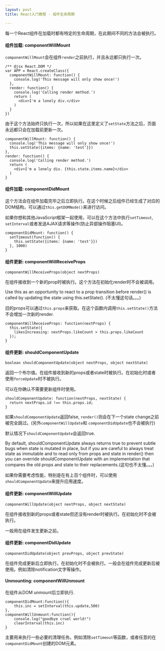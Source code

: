 ```yaml
---
layout: post
title: React入门教程 - 组件生命周期

---
```


每一个React组件在加载时都有特定的生命周期，在此期间不同的方法会被执行。


#### 组件加载: componentWillMount

`componentWillMount`会在组件`render`之前执行，并且永远都只执行一次。

```
/** @jsx React.DOM */
var APP = React.createClass({
  componentWillMount: function() {
    console.log('This message will only show once!')
  },
  render: function() {
    console.log('Calling render method.')
    return (
      <div>I'm a lonely div.</div>
    )
  }
})
```

由于这个方法始终只执行一次，所以如果在这里定义了`setState`方法之后，页面永远都只会在加载前更新一次。

```
componentWillMount: function() {
  console.log('This message will only show once!')
  this.setState({items: {name: 'test'}})
},
render: function() {
  console.log('Calling render method.')
  return (
    <div>I'm a lonely div. {this.state.items.name}</div>
  )
}
```

#### 组件加载: componentDidMount

这个方法会在组件加载完毕之后立即执行。在这个时候之后组件已经生成了对应的DOM结构，可以通过`this.getDOMNode()`来进行访问。

如果你想和其他JavaScript框架一起使用，可以在这个方法中执行`setTimeout`, `setInterval`或者发送AJAX请求等操作(防止异部操作阻塞UI)。

```
componentDidMount: function() {
  setTimeout(function() {
    this.setState({items: {name: 'test'}})
  }, 1000)
}
```

#### 组件更新: componentWillReceiveProps

```
componentWillReceiveProps(object nextProps)
```

在组件接收到一个新的prop时被执行。这个方法在初始化render时不会被调用。

Use this as an opportunity to react to a prop transition before render() is called by updating the state using this.setState(). (不太懂这句话。。。)

旧的props可以通过`this.props`来获取。在这个函数内调用`this.setState()`方法不会增加一次新的render.


```
componentWillReceiveProps: function(nextProps) {
  this.setState({
    likesIncreasing: nextProps.likeCount > this.props.likeCount
  });
}
```

#### 组件更新: shouldComponentUpdate

```
boolean shouldComponentUpdate(object nextProps, object nextState)
```

返回一个布尔值。在组件接收到新的props或者state时被执行。在初始化时或者使用`forceUpdate`时不被执行。

可以在你确认不需要更新组件时使用。

```
shouldComponentUpdate: function(nextProps, nextState) {
  return nextProps.id !== this.props.id;
}
```

如果`shouldComponentUpdate`返回false, `render()`则会在下一个state change之前被完全跳过。(另外`componentWillUpdate`和 `componentDidUpdate`也不会被执行)

默认情况下`shouldComponentUpdate`会返回true.

By default, shouldComponentUpdate always returns true to prevent subtle bugs when state is mutated in place, but if you are careful to always treat state as immutable and to read only from props and state in render() then you can override shouldComponentUpdate with an implementation that compares the old props and state to their replacements.(这句也不太懂。。。)

如果你需要考虑性能，特别是在有上百个组件时，可以使用`shouldComponentUpdate`来提升应用速度。


#### 组件更新: componentWillUpdate

```
componentWillUpdate(object nextProps, object nextState)
```

在组件接收到新的props或者state但还没有render时被执行。在初始化时不会被执行。

一般用在组件发生更新之前。

#### 组件更新: componentDidUpdate

```
componentDidUpdate(object prevProps, object prevState)
```

在组件完成更新后立即执行。在初始化时不会被执行。一般会在组件完成更新后被使用。例如清除notification文字等操作。

#### Unmounting: componentWillUnmount

在组件从DOM unmount后立即执行.

```
componentDidMount:function(){
    this.inc = setInterval(this.update,500)
},
componentWillUnmount:function(){
    console.log("goodbye cruel world!")
    clearInterval(this.inc)
}
```

主要用来执行一些必要的清理任务。例如清除`setTimeout`等函数，或者任意的在`componentDidMount`创建的DOM元素。